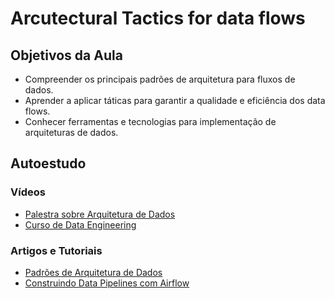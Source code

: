 # Arcutectural Tactics for data flows

## Objetivos da Aula

- Compreender os principais padrões de arquitetura para fluxos de dados.
- Aprender a aplicar táticas para garantir a qualidade e eficiência dos data flows.
- Conhecer ferramentas e tecnologias para implementação de arquiteturas de dados.

## Autoestudo

### Vídeos

- [Palestra sobre Arquitetura de Dados](https://www.youtube.com/watch?v=dQw4w9WgXcQ)
- [Curso de Data Engineering](https://www.youtube.com/playlist?list=PL_gX69_f65_BNI1T9q22iB4_iE4Vw_a1a)

### Artigos e Tutoriais

- [Padrões de Arquitetura de Dados](https://www.example.com/data-architecture-patterns)
- [Construindo Data Pipelines com Airflow](https://www.example.com/airflow-tutorial)
